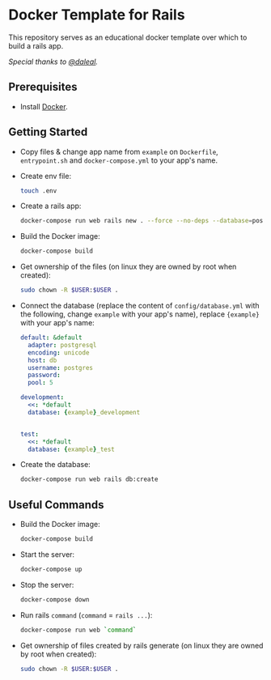 # Docker Template for Rails

This repository serves as an educational docker template over which to build a rails app.

_Special thanks to [@daleal](https://github.com/daleal)._

## Prerequisites

- Install [Docker](https://docs.docker.com/install/).

## Getting Started

- Copy files & change app name from `example` on `Dockerfile`, `entrypoint.sh` and `docker-compose.yml` to your app's name.

- Create env file:

    ```bash
    touch .env
    ```

- Create a rails app:

    ```bash
    docker-compose run web rails new . --force --no-deps --database=postgresql
    ```

- Build the Docker image:

    ```bash
    docker-compose build
    ```

- Get ownership of the files (on linux they are owned by root when created):

    ```bash
    sudo chown -R $USER:$USER .
    ```

- Connect the database (replace the content of `config/database.yml` with the following, change `example` with your app's name), replace `{example}` with your app's name:

    ```yaml
    default: &default
      adapter: postgresql
      encoding: unicode
      host: db
      username: postgres
      password:
      pool: 5

    development:
      <<: *default
      database: {example}_development


    test:
      <<: *default
      database: {example}_test
    ```

- Create the database:

    ```bash
    docker-compose run web rails db:create
    ```

## Useful Commands

- Build the Docker image:

    ```bash
    docker-compose build
    ```

- Start the server:

    ```bash
    docker-compose up
    ```

- Stop the server:

    ```bash
    docker-compose down
    ```

- Run rails `command` (`command` = `rails ...`):

    ```bash
    docker-compose run web `command`
    ```

- Get ownership of files created by rails generate (on linux they are owned by root when created):

    ```bash
    sudo chown -R $USER:$USER .
    ```

